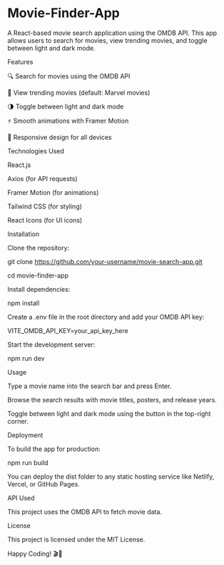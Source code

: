 # Movie-Finder-App
A React-based movie search application using the OMDB API. This app allows users to search for movies, view trending movies, and toggle between light and dark mode.

Features

🔍 Search for movies using the OMDB API

🎥 View trending movies (default: Marvel movies)

🌗 Toggle between light and dark mode

⚡ Smooth animations with Framer Motion

🚀 Responsive design for all devices


Technologies Used

React.js

Axios (for API requests)

Framer Motion (for animations)

Tailwind CSS (for styling)

React Icons (for UI icons)

Installation

Clone the repository:

git clone https://github.com/your-username/movie-search-app.git

cd movie-finder-app

Install dependencies:

npm install

Create a .env file in the root directory and add your OMDB API key:

VITE_OMDB_API_KEY=your_api_key_here

Start the development server:

npm run dev

Usage

Type a movie name into the search bar and press Enter.

Browse the search results with movie titles, posters, and release years.

Toggle between light and dark mode using the button in the top-right corner.

Deployment

To build the app for production:

npm run build

You can deploy the dist folder to any static hosting service like Netlify, Vercel, or GitHub Pages.


API Used

This project uses the OMDB API to fetch movie data.


License

This project is licensed under the MIT License.

Happy Coding! 🎬🚀
